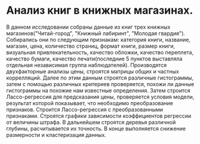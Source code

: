 # Анализ книг в книжных магазинах.
В данном исследовании собраны данные из книг трех книжных магазинов("Читай-город", "Книжный лабиринт", "Молодая гвардия").
Собирались они по следующим признакам: категория книги, название, магазин, цена, количество страниц,  формат книги, размер книги, визуальная привлекательность, качество обложки, качество переплета, качество бумаги, качество печати(последние 5 пунктов выставляла отдельная независимая группа наблюдателей). Производятся двухфакторные анализы цены, строятся матрицы общих и частных коррелляций.
Далее по этим данным строятся различные гистограммы, затем с помощью различных критериев проверяется, похожи ли данные гистограммы на похожие нам известные определения.
Затем строится Лассо-регрессия для предсказания цены, проверяется условия модели, результат которой показывает, что необходимо преобразование признаков. Строится Лассо-регрессия с преобразованными признаками. Строятся графики зависимости коэффициентов регрессии от величины штрафа.
В дальнейшем строятся деревья различной глубины, расчитывается их точность. В конце выполняется снижение размерности и кластеризация данных.
